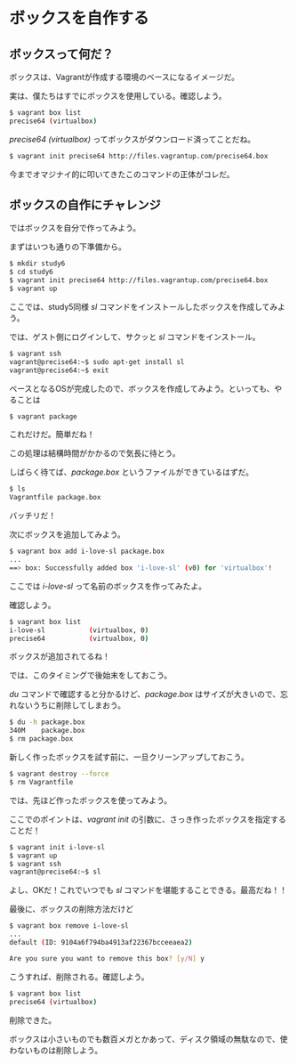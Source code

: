ボックスを自作する
==================

## ボックスって何だ？

ボックスは、Vagrantが作成する環境のベースになるイメージだ。

実は、僕たちはすでにボックスを使用している。確認しよう。

```bash
$ vagrant box list
precise64 (virtualbox)
```

*precise64 (virtualbox)* ってボックスがダウンロード済ってことだね。

```bash
$ vagrant init precise64 http://files.vagrantup.com/precise64.box 
```

今までオマジナイ的に叩いてきたこのコマンドの正体がコレだ。


## ボックスの自作にチャレンジ

ではボックスを自分で作ってみよう。

まずはいつも通りの下準備から。

```bash
$ mkdir study6
$ cd study6
$ vagrant init precise64 http://files.vagrantup.com/precise64.box
$ vagrant up
```

ここでは、study5同様 *sl* コマンドをインストールしたボックスを作成してみよう。

では、ゲスト側にログインして、サクッと *sl* コマンドをインストール。

```bash
$ vagrant ssh
vagrant@precise64:~$ sudo apt-get install sl
vagrant@precise64:~$ exit
```

ベースとなるOSが完成したので、ボックスを作成してみよう。といっても、やることは

```bash
$ vagrant package
```

これだけだ。簡単だね！

この処理は結構時間がかかるので気長に待とう。

しばらく待てば、*package.box* というファイルができているはずだ。

```bash
$ ls
Vagrantfile	package.box
```

バッチリだ！

次にボックスを追加してみよう。

```bash
$ vagrant box add i-love-sl package.box
...
==> box: Successfully added box 'i-love-sl' (v0) for 'virtualbox'!
```

ここでは *i-love-sl* って名前のボックスを作ってみたよ。

確認しよう。


```bash
$ vagrant box list
i-love-sl           (virtualbox, 0)
precise64           (virtualbox, 0)
```

ボックスが追加されてるね！

では、このタイミングで後始末をしておこう。

*du* コマンドで確認すると分かるけど、*package.box* はサイズが大きいので、忘れないうちに削除してしまおう。

```bash
$ du -h package.box
340M    package.box
$ rm package.box
```

新しく作ったボックスを試す前に、一旦クリーンアップしておこう。


```bash
$ vagrant destroy --force
$ rm Vagrantfile
```

では、先ほど作ったボックスを使ってみよう。

ここでのポイントは、*vagrant init* の引数に、さっき作ったボックスを指定することだ！

```bash
$ vagrant init i-love-sl
$ vagrant up
$ vagrant ssh
vagrant@precise64:~$ sl
```

よし、OKだ！これでいつでも *sl* コマンドを堪能することできる。最高だね！！

最後に、ボックスの削除方法だけど


```bash
$ vagrant box remove i-love-sl
...
default (ID: 9104a6f794ba4913af22367bcceeaea2)

Are you sure you want to remove this box? [y/N] y
```

こうすれば、削除される。確認しよう。

```bash
$ vagrant box list
precise64 (virtualbox)
```

削除できた。

ボックスは小さいものでも数百メガとかあって、ディスク領域の無駄なので、使わないものは削除しよう。


